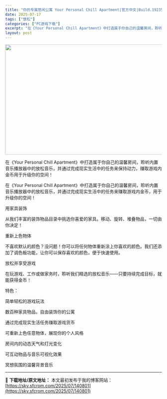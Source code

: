 ```yaml
---
title: "你的专属悠闲公寓 Your Personal Chill Apartment|官方中文|Build.19235180|解压即撸|"
date: 2025-07-17
tags: ["放松"]
categories: ["PC游戏下载"]
excerpt: "在《Your Personal Chill Apartment》中打造属于你自己的温馨房间，聆听内置音乐播放器中的放松音乐，并通过完成现实生活中的任务来保持动力，赚取游戏内金币用于升级你的空间！ 在《Your Personal Chill Apartment》中打造属于你自己的温馨房间，聆听内置音乐&hellip;"
layout: post
---
```


<img class="aligncenter size-full wp-image-140802" src="https://sky.sfcrom.com/wp-content/uploads/2025/07/2025071705295656.webp" alt="" width="616" height="353" />

在《Your Personal Chill Apartment》中打造属于你自己的温馨房间，聆听内置音乐播放器中的放松音乐，并通过完成现实生活中的任务来保持动力，赚取游戏内金币用于升级你的空间！

在《Your Personal Chill Apartment》中打造属于你自己的温馨房间，聆听内置音乐播放器中的放松音乐，并通过完成现实生活中的任务来赚取游戏内金币，用于升级你的空间！

用家具装饰

从我们丰富的装饰物品目录中挑选你喜爱的家具。移动、旋转、堆叠物品，一切由你决定！

重新上色物体

不喜欢默认的颜色？没问题！你可以将任何物体重新涂上你喜欢的颜色。我们还添加了调色板功能，让你可以保存喜欢的颜色，便于快速使用。

放松并享受游戏

在玩游戏、工作或做家务时，聆听我们精选的放松音乐——只要持续完成目标，就能获得金币！

特色：

简单轻松的游戏玩法

数百种家具物品，自由装饰你的公寓

通过完成现实生活任务赚取游戏货币

可重新上色任意物体，展现你的个人风格

房间内的动态天气和灯光变化

可互动物品与音乐可视化效果

冥想氛围的温馨背景音乐

---
📖 **下载地址/原文地址：** 本文最初发布于我的博客网站：[https://sky.sfcrom.com/2025/07/140801](https://sky.sfcrom.com/2025/07/140801)
